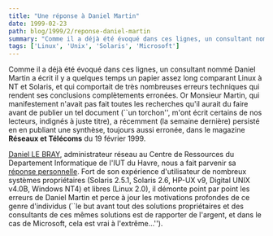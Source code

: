 ```yaml
---
title: "Une réponse à Daniel Martin"
date: 1999-02-23
path: blog/1999/2/reponse-daniel-martin
summary: "Comme il a déjà été évoqué dans ces lignes, un consultant nommé Daniel Martin a écrit il y a quelques temps un papier assez long comparant Linux à NT et Solaris, et qui comportait de très nombreuses erreurs techniques qui rendent ses conclusions complètements erronées."
tags: ['Linux', 'Unix', 'Solaris', 'Microsoft']
---
```


<P>
Comme il a déjà été évoqué dans ces lignes, un consultant nommé Daniel
Martin a écrit il y a quelques temps un papier assez long comparant Linux
à NT et Solaris, et qui comportait de très nombreuses erreurs techniques
qui rendent ses conclusions complètements erronées. Or Monsieur Martin,
qui manifestement n'avait pas fait toutes les recherches qu'il aurait
du faire avant de publier un tel document (``un torchon'', m'ont écrit
certains de nos lecteurs, indignés à juste titre), a récemment (la semaine
dernière) persisté en en publiant une synthèse, toujours aussi erronée,
dans le magazine <B>Réseaux et Télécoms</B> du 19 février 1999.
</P>

<P>
<A HREF="mailto:lebray@iut.univ-lehavre.fr">Daniel LE BRAY</A>,
administrateur réseau au Centre de Ressources du Departement
Informatique de l'IUT du Havre, nous a fait parvenir sa <A HREF="http://www.linux-center.org/articles/9902/dan.txt">réponse
personnelle</A>. Fort de son expérience d'utilisateur de nombreux
systèmes propriétaires (Solaris 2.5.1, Solaris 2.6, HP-UX v9, Digital UNIX
v4.0B, Windows NT4) et libres (Linux 2.0), il démonte point par point
les erreurs de Daniel Martin et perce à jour les motivations profondes
de ce genre d'individus (``le but avant tout des solutions propriétaires
et des consultants de ces mêmes solutions est de rapporter de l'argent,
et dans le cas de Microsoft, cela est vrai à l'extrême...'').
</P>


